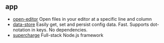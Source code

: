 ## app

- [open-editor](https://github.com/sindresorhus/open-editor) Open files in your editor at a specific line and column
- [data-store](https://github.com/jonschlinkert/data-store) Easily get, set and persist config data. Fast. Supports dot-notation in keys. No dependencies.
- [supercharge](https://github.com/supercharge/supercharge) Full-stack Node.js framework